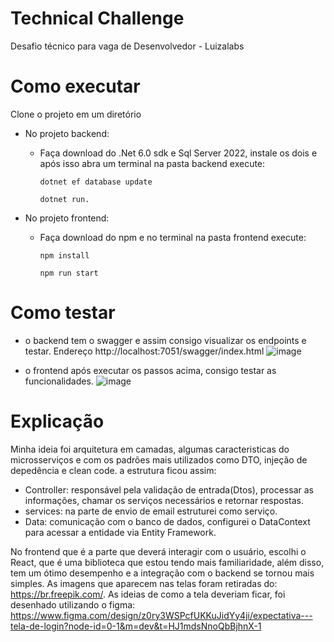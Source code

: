 # Technical Challenge
Desafio técnico para vaga de Desenvolvedor - Luizalabs

# Como executar
Clone o projeto em um diretório
* No projeto backend:
   - Faça download do .Net 6.0 sdk e Sql Server 2022, instale os dois e após isso abra um terminal na pasta backend
    execute:

       ```
       dotnet ef database update 
       ```
       
        ```
       dotnet run.
       ```
        
* No projeto frontend:
   - Faça download do npm e no terminal na pasta frontend execute:

       ```
       npm install
       ```

        ```
       npm run start
       ```

# Como testar
* o backend tem o swagger e assim consigo visualizar os endpoints e testar. Endereço http://localhost:7051/swagger/index.html
  ![image](https://github.com/user-attachments/assets/f8ea35b7-f0c8-4635-b8da-d19921dbb8b4)

* o frontend após executar os passos acima, consigo testar as funcionalidades.
  ![image](https://github.com/user-attachments/assets/f45bdd4b-432e-41d3-9c2d-528fd49f987f)

# Explicação
Minha ideia foi arquitetura em camadas, algumas caracteristicas do microsserviços e com os padrões mais utilizados como DTO, injeção de depedência e clean code.
a estrutura ficou assim:
- Controller: responsável pela validação de entrada(Dtos), processar as informações, chamar os serviços necessários e retornar respostas.
- services: na parte de envio de email estruturei como serviço.
- Data: comunicação com o banco de dados, configurei o DataContext para acessar a entidade via Entity Framework.

No frontend que é a parte que deverá interagir com o usuário, escolhi o React, que é uma biblioteca que estou tendo mais familiaridade, além disso,
tem um ótimo desempenho e a integração com o backend se tornou mais simples. As imagens que aparecem nas telas foram retiradas do: https://br.freepik.com/.
As ideias de como a tela deveriam ficar, foi desenhado utilizando o figma: https://www.figma.com/design/z0ry3WSPcfUKKuJidYy4ji/expectativa---tela-de-login?node-id=0-1&m=dev&t=HJ1mdsNnoQbBjhnX-1

